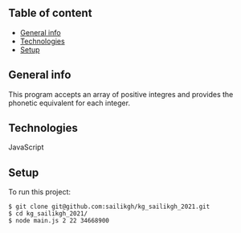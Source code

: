 ## Table of content
* [General info](#general-info)
* [Technologies](#technologies)
* [Setup](#setup)

## General info
This program accepts an array of positive integres and provides the phonetic equivalent for each integer.

## Technologies
JavaScript

## Setup
To run this project:

```
$ git clone git@github.com:sailikgh/kg_sailikgh_2021.git
$ cd kg_sailikgh_2021/
$ node main.js 2 22 34668900
```
